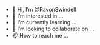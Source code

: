 - 👋 Hi, I’m @RavonSwindell
- 👀 I’m interested in ...
- 🌱 I’m currently learning ...
- 💞️ I’m looking to collaborate on ...
- 📫 How to reach me ...

<!---
RavonSwindell/RavonSwindell is a ✨ special ✨ repository because its `README.md` (this file) appears on your GitHub profile.
You can click the Preview link to take a look at your changes.
--->
